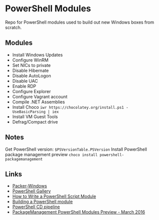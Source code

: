 # PowerShell Modules

Repo for PowerShell modules used to build out new Windows boxes from scratch.

## Modules
- Install Windows Updates
- Configure WinRM
- Set NICs to private
- Disable Hibernate
- Disable AutoLogon
- Disable UAC
- Enable RDP
- Configure Explorer
- Configure Vagrant account
- Compile .NET Assemblies
- Install Choco `iwr https://chocolatey.org/install.ps1 -UseBasicParsing | iex`
- Install VM Guest Tools
- Defrag/Compact drive

## Notes

Get PowerShell version: `$PSVersionTable.PSVersion`
Install PowerShell package management preview `choco install powershell-packagemanagement`

## Links
- [Packer-Windows](https://github.com/joefitzgerald/packer-windows)
- [PowerShell Gallery](https://msconfiggallery.cloudapp.net/)
- [How to Write a PowerShell Script Module](https://msdn.microsoft.com/en-us/library/dd878340(v=vs.85).aspx)
- [Building a PowerShell module](http://ramblingcookiemonster.github.io/Building-A-PowerShell-Module/)
- [PowerShell CD pipeline](http://ramblingcookiemonster.github.io/PSDeploy-Inception/)
- [PackageManagement PowerShell Modules Preview - March 2016](https://www.microsoft.com/en-us/download/details.aspx?id=51451)
